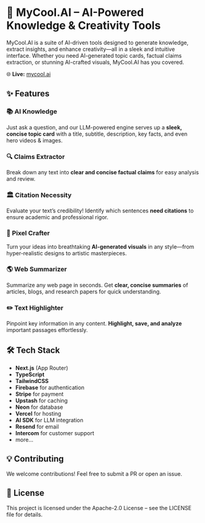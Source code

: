 # 🚀 MyCool.AI – AI-Powered Knowledge & Creativity Tools

MyCool.AI is a suite of AI-driven tools designed to generate knowledge, extract insights, and enhance creativity—all in a sleek and intuitive interface. Whether you need AI-generated topic cards, factual claims extraction, or stunning AI-crafted visuals, MyCool.AI has you covered.

🌐 **Live:** [mycool.ai](https://mycool.ai/)

## ✨ Features

### 📚 AI Knowledge

Just ask a question, and our LLM-powered engine serves up a **sleek, concise topic card** with a title, subtitle, description, key facts, and even hero videos & images.

### 🔍 Claims Extractor

Break down any text into **clear and concise factual claims** for easy analysis and review.

### 🏛️ Citation Necessity

Evaluate your text’s credibility! Identify which sentences **need citations** to ensure academic and professional rigor.

### 🎨 Pixel Crafter

Turn your ideas into breathtaking **AI-generated visuals** in any style—from hyper-realistic designs to artistic masterpieces.

### 🌎 Web Summarizer

Summarize any web page in seconds. Get **clear, concise summaries** of articles, blogs, and research papers for quick understanding.

### ✏️ Text Highlighter

Pinpoint key information in any content. **Highlight, save, and analyze** important passages effortlessly.

## 🛠️ Tech Stack

- **Next.js** (App Router)
- **TypeScript**
- **TailwindCSS**
- **Firebase** for authentication
- **Stripe** for payment
- **Upstash** for caching
- **Neon** for database
- **Vercel** for hosting
- **AI SDK** for LLM integration
- **Resend** for email
- **Intercom** for customer support
- more...

## 💡 Contributing

We welcome contributions! Feel free to submit a PR or open an issue.

## 📜 License

This project is licensed under the Apache-2.0 License – see the LICENSE file for details.